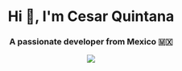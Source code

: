 <h1 align="center">Hi 👋, I'm Cesar Quintana</h1>
<h3 align="center">A passionate developer from Mexico 🇲🇽</h3>

<p align="center">
  <img src="img.gif" aling="center">
</p>
